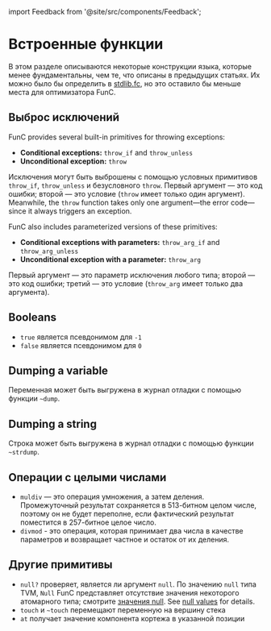 import Feedback from '@site/src/components/Feedback';

# Встроенные функции

В этом разделе описываются некоторые конструкции языка, которые менее фундаментальны, чем те, что описаны в предыдущих статьях.
Их можно было бы определить в [stdlib.fc](/v3/documentation/smart-contracts/func/docs/stdlib), но это оставило бы меньше места для оптимизатора FunC.

## Выброс исключений

FunC provides several built-in primitives for throwing exceptions:

- **Conditional exceptions:** `throw_if` and `throw_unless`
- **Unconditional exception:** `throw`

Исключения могут быть выброшены с помощью условных примитивов `throw_if`, `throw_unless` и безусловного `throw`. Первый аргумент — это код ошибки; второй — это условие (`throw` имеет только один аргумент).
Meanwhile, the `throw` function takes only one argument—the error code—since it always triggers an exception.

FunC also includes parameterized versions of these primitives:

- **Conditional exceptions with parameters:** `throw_arg_if` and `throw_arg_unless`
- **Unconditional exception with a parameter:** `throw_arg`

Первый аргумент — это параметр исключения любого типа; второй — это код ошибки; третий — это условие (`throw_arg` имеет только два аргумента).

## Booleans

- `true` является псевдонимом для `-1`
- `false` является псевдонимом для `0`

## Dumping a variable

Переменная может быть выгружена в журнал отладки с помощью функции `~dump`.

## Dumping a string

Строка может быть выгружена в журнал отладки с помощью функции `~strdump`.

## Операции с целыми числами

- `muldiv` — это операция умножения, а затем деления.
  Промежуточный результат сохраняется в 513-битном целом числе, поэтому он не будет переполне, если фактический результат поместится в 257-битное целое число.
- `divmod` - это операция, которая принимает два числа в качестве параметров и возвращает частное и остаток от их деления.

## Другие примитивы

- `null?` проверяет, является ли аргумент `null`. По значению `null` типа TVM, `Null` FunC представляет отсутствие значения некоторого атомарного типа; смотрите [значения null](/v3/documentation/smart-contracts/func/docs/types#null-values). See [null values](/v3/documentation/smart-contracts/func/docs/types#null-values) for details.
- `touch` и `~touch` перемещают переменную на вершину стека
- `at` получает значение компонента кортежа в указанной позиции
  <Feedback />


